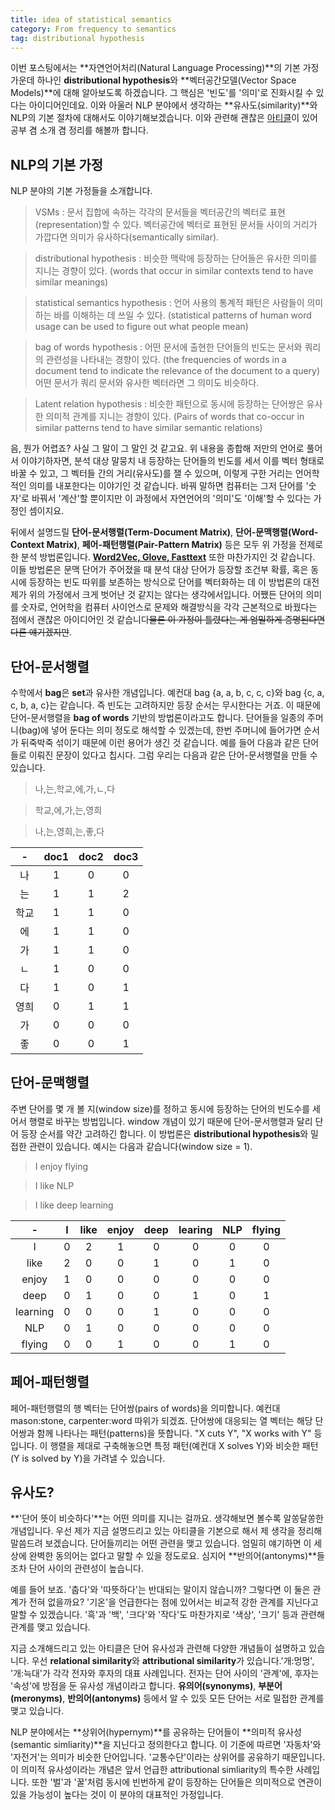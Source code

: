 ```yaml
---
title: idea of statistical semantics
category: From frequency to semantics
tag: distributional hypothesis
---
```


이번 포스팅에서는 **자연언어처리(Natural Language Processing)**의 기본 가정 가운데 하나인 **distributional hypothesis**와 **벡터공간모델(Vector Space Models)**에 대해 알아보도록 하겠습니다. 그 핵심은 '빈도'를 '의미'로 진화시킬 수 있다는 아이디어인데요. 이와 아울러 NLP 분야에서 생각하는 **유사도(similarity)**와 NLP의 기본 절차에 대해서도 이야기해보겠습니다. 이와 관련해 괜찮은 [아티클](http://www.jair.org/media/2934/live-2934-4846-jair.pdf)이 있어 공부 겸 소개 겸 정리를 해볼까 합니다. 



## NLP의 기본 가정

NLP 분야의 기본 가정들을 소개합니다.

> VSMs : 문서 집합에 속하는 각각의 문서들을 벡터공간의 벡터로 표현(representation)할 수 있다. 벡터공간에 벡터로 표현된 문서들 사이의 거리가 가깝다면 의미가 유사하다(semantically similar).

> distributional hypothesis : 비슷한 맥락에 등장하는 단어들은 유사한 의미를 지니는 경향이 있다. (words that occur in similar contexts tend to have similar meanings)

> statistical semantics hypothesis : 언어 사용의 통계적 패턴은 사람들이 의미하는 바를 이해하는 데 쓰일 수 있다. (statistical patterns of human word usage can be used to figure out what people mean)

> bag of words hypothesis : 어떤 문서에 출현한 단어들의 빈도는 문서와 쿼리의 관련성을 나타내는 경향이 있다. (the frequencies of words in a document tend to indicate the relevance of the document to a query) 어떤 문서가 쿼리 문서와 유사한 벡터라면 그 의미도 비슷하다.

> Latent relation hypothesis : 비슷한 패턴으로 동시에 등장하는 단어쌍은 유사한 의미적 관계를 지니는 경향이 있다. (Pairs of words that co-occur in similar patterns tend to have similar semantic relations)

음, 뭔가 어렵죠? 사실 그 말이 그 말인 것 같고요. 위 내용을 종합해 저만의 언어로 풀어서 이야기하자면, 분석 대상 말뭉치 내 등장하는 단어들의 빈도를 세서 이를 벡터 형태로 바꿀 수 있고, 그 벡터들 간의 거리(유사도)를 잴 수 있으며, 이렇게 구한 거리는 언어학적인 의미를 내포한다는 이야기인 것 같습니다. 바꿔 말하면 컴퓨터는 그저 단어를 '숫자'로 바꿔서 '계산'할 뿐이지만 이 과정에서 자연언어의 '의미'도 '이해'할 수 있다는 가정인 셈이지요. 

뒤에서 설명드릴 **단어-문서행렬(Term-Document Matrix)**, **단어-문맥행렬(Word-Context Matrix)**,  **페어-패턴행렬(Pair-Pattern Matrix)** 등은 모두 위 가정을 전제로 한 분석 방법론입니다. [**Word2Vec, Glove, Fasttext**](https://ratsgo.github.io/from%20frequency%20to%20semantics/2017/03/11/embedding/) 또한 마찬가지인 것 같습니다. 이들 방법론은 문맥 단어가 주어졌을 때 분석 대상 단어가 등장할 조건부 확률, 혹은 동시에 등장하는 빈도 따위를 보존하는 방식으로 단어를 벡터화하는 데 이 방법론의 대전제가 위의 가정에서 크게 벗어난 것 같지는 않다는 생각에서입니다. 어쨌든 단어의 의미를 숫자로, 언어학을 컴퓨터 사이언스로 문제와 해결방식을 각각 근본적으로 바꿨다는 점에서 괜찮은 아이디어인 것 같습니다~~물론 이 가정이 틀렸다는 게 엄밀하게 증명된다면 다른 얘기겠지만~~.



## 단어-문서행렬

수학에서 **bag**은 **set**과 유사한 개념입니다. 예컨대 bag {a, a, b, c, c, c}와 bag {c, a, c, b, a, c}는 같습니다. 즉 빈도는 고려하지만 등장 순서는 무시한다는 거죠. 이 때문에 단어-문서행렬을 **bag of words** 기반의 방법론이라고도 합니다. 단어들을 일종의 주머니(bag)에 넣어 둔다는 의미 정도로 해석할 수 있겠는데, 한번 주머니에 들어가면 순서가 뒤죽박죽 섞이기 때문에 이런 용어가 생긴 것 같습니다. 예를 들어 다음과 같은 단어들로 이뤄진 문장이 있다고 칩시다. 그럼 우리는 다음과 같은 단어-문서행렬을 만들 수 있습니다.

> 나,는,학교,에,가,ㄴ,다

> 학교,에,가,는,영희

> 나,는,영희,는,좋,다

|  -   | doc1 | doc2 | doc3 |
| :--: | :--: | :--: | :--: |
|  나   |  1   |  0   |  0   |
|  는   |  1   |  1   |  2   |
|  학교  |  1   |  1   |  0   |
|  에   |  1   |  1   |  0   |
|  가   |  1   |  1   |  0   |
|  ㄴ   |  1   |  0   |  0   |
|  다   |  1   |  0   |  1   |
|  영희  |  0   |  1   |  1   |
|  가   |  0   |  0   |  0   |
|  좋   |  0   |  0   |  1   |





## 단어-문맥행렬

주변 단어를 몇 개 볼 지(window size)를 정하고 동시에 등장하는 단어의 빈도수를 세어서 행렬로 바꾸는 방법입니다. window 개념이 있기 때문에 단어-문서행렬과 달리 단어 등장 순서를 약간 고려하긴 합니다. 이 방법론은 **distributional hypothesis**와 밀접한 관련이 있습니다. 예시는 다음과 같습니다(window size = 1).

> I enjoy flying

> I like NLP

> I like deep learning

|    -     |  I   | like | enjoy | deep | learing | NLP  | flying |
| :------: | :--: | :--: | :---: | :--: | :-----: | :--: | :----: |
|    I     |  0   |  2   |   1   |  0   |    0    |  0   |   0    |
|   like   |  2   |  0   |   0   |  1   |    0    |  1   |   0    |
|  enjoy   |  1   |  0   |   0   |  0   |    0    |  0   |   0    |
|   deep   |  0   |  1   |   0   |  0   |    1    |  0   |   1    |
| learning |  0   |  0   |   0   |  1   |    0    |  0   |   0    |
|   NLP    |  0   |  1   |   0   |  0   |    0    |  0   |   0    |
|  flying  |  0   |  0   |   1   |  0   |    0    |  1   |   0    |





## 페어-패턴행렬

페어-패턴행렬의 행 벡터는 단어쌍(pairs of words)을 의미합니다. 예컨대 mason:stone, carpenter:word 따위가 되겠죠. 단어쌍에 대응되는 열 벡터는 해당 단어쌍과 함께 나타나는 패턴(patterns)을 뜻합니다. "X cuts Y", "X works with Y" 등입니다. 이 행렬을 제대로 구축해놓으면 특정 패턴(예컨대 X solves Y)와 비슷한 패턴(Y is solved by Y)을 가려낼 수 있습니다.





## 유사도?

**'단어 뜻이 비슷하다'**는 어떤 의미를 지니는 걸까요. 생각해보면 볼수록 알쏭달쏭한 개념입니다. 우선 제가 지금 설명드리고 있는 아티클을 기본으로 해서 제 생각을 정리해 말씀드려 보겠습니다. 단어들끼리는 어떤 관련을 맺고 있습니다. 엄밀히 얘기하면 이 세상에 완벽한 동의어는 없다고 말할 수 있을 정도로요. 심지어 **반의어(antonyms)**들조차 단어 사이의 관련성이 높습니다. 

예를 들어 보죠. '춥다'와 '따뜻하다'는 반대되는 말이지 않습니까? 그렇다면 이 둘은 관계가 전혀 없을까요? '기온'을 언급한다는 점에 있어서는 비교적 강한 관계를 지닌다고 말할 수 있겠습니다. '흑'과 '백', '크다'와 '작다'도 마찬가지로 '색상', '크기' 등과 관련해 관계를 맺고 있습니다.

지금 소개해드리고 있는 아티클은 단어 유사성과 관련해 다양한 개념들이 설명하고 있습니다. 우선 **relational similarity**와 **attributional similarity**가 있습니다.'개:멍멍', '개:늑대'가 각각 전자와 후자의 대표 사례입니다. 전자는 단어 사이의 '관계'에, 후자는 '속성'에 방점을 둔 유사성 개념이라고 합니다. **유의어(synonyms)**, **부분어(meronyms)**, **반의어(antonyms)** 등에서 알 수 있듯 모든 단어는 서로 밀접한 관계를 맺고 있습니다.

NLP 분야에서는 **상위어(hypernym)**를 공유하는 단어들이 **의미적 유사성(semantic simliarity)**을 지닌다고 정의한다고 합니다. 이 기준에 따르면 '자동차'와 '자전거'는 의미가 비슷한 단어입니다. '교통수단'이라는 상위어를 공유하기 때문입니다. 이 의미적 유사성이라는 개념은 앞서 언급한 attributional simliarity의 특수한 사례입니다. 또한 '벌'과 '꿀'처럼 동시에 빈번하게 같이 등장하는 단어들은 의미적으로 연관이 있을 가능성이 높다는 것이 이 분야의 대표적인 가정입니다.

